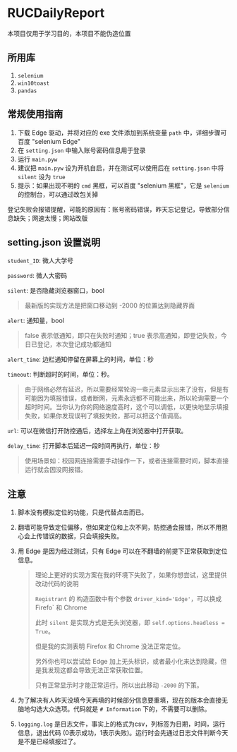 # RUCDailyReport

本项目仅用于学习目的，本项目不能伪造位置

## 所用库

1. `selenium`
2. `win10toast`
3. `pandas`

## 常规使用指南

1. 下载 Edge 驱动，并将对应的 exe 文件添加到系统变量 `path` 中，详细步骤可百度 "selenium Edge"
2. 在 `setting.json` 中输入账号密码信息用于登录
3. 运行 `main.pyw`
4. 建议把 `main.pyw` 设为开机自启，并在测试可以使用后在 `setting.json` 中将 `silent` 设为 `true`
5. 提示：如果出现不明的 `cmd` 黑框，可以百度 "selenium 黑框"，它是 `selenium` 的控制台，可以通过改包关掉

登记失败会报错提醒，可能的原因有：账号密码错误，昨天忘记登记，导致部分信息缺失；网速太慢；网站改版

## setting.json 设置说明
`student_ID`: 微人大学号

`password`: 微人大密码

`silent`: 是否隐藏浏览器窗口，bool
> 最新版的实现方法是把窗口移动到 -2000 的位置达到隐藏界面

`alert`: 通知量，bool
> false 表示低通知，即只在失败时通知；true 表示高通知，即登记失败，今日已登记，本次登记成功都通知

`alert_time`: 边栏通知停留在屏幕上的时间，单位：秒

`timeout`: 判断超时的时间，单位：秒。
> 由于网络必然有延迟，所以需要经常轮询一些元素显示出来了没有，但是有可能因为填报错误，或者断网，元素永远都不可能出来，所以轮询需要一个超时时间。当你认为你的网络速度高时，这个可以调低，以更快地显示填报失败，如果你发现误判了填报失败，那可以把这个值调高。

`url`: 可以在微信打开防控通后，选择左上角在浏览器中打开获取。

`delay_time`: 打开脚本后延迟一段时间再执行，单位：秒
> 使用场景如：校园网连接需要手动操作一下，或者连接需要时间，脚本直接运行就会因没网报错。

## 注意

1. 脚本没有模拟定位的功能，只是代替点击而已。

2. 翻墙可能导致定位偏移，但如果定位和上次不同，防控通会报错，所以不用担心会上传错误的数据，只会填报失败。

3. 用 Edge 是因为经过测试，只有 Edge 可以在不翻墙的前提下正常获取到定位信息。

   > 理论上更好的实现方案在我的环境下失败了，如果你想尝试，这里提供改动代码的说明
   > 
   > `Registrant` 的 构造函数中有个参数 `driver_kind='Edge'`，可以换成 Firefo` 和 Chrome
   > 
   > 此时 `silent` 是实现方式是无头浏览器，即 `self.options.headless = True`。
   > 
   > 但是我的实测表明 Firefox 和 Chrome 没法正常定位。
   > 
   > 另外你也可以尝试给 Edge 加上无头标识，或者最小化来达到隐藏，但是我发现这都会导致无法正常获取位置。
   > 
   > 只有正常显示时才能正常运行。所以出此移动 `-2000` 的下策。

4. 为了解决有人昨天没填今天再填的时候部分信息要重填，现在的版本会直接无脑地勾选大众选项。代码就是 `# Information` 下的，不需要可以删除。

5. `logging.log` 是日志文件，事实上的格式为csv，列标签为日期，时间，运行信息，退出代码 (0表示成功，1表示失败)。运行时会先通过日志文件判断今天是不是已经填报过了。
